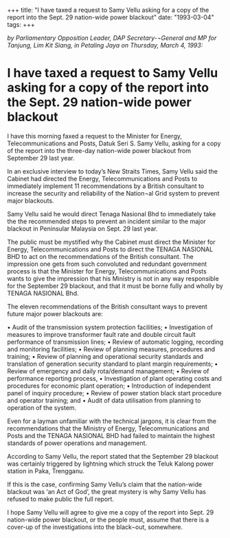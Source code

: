 +++ 
title: "I have taxed a request to Samy Vellu asking for a copy of the report into the Sept. 29 nation-wide power blackout"
date: "1993-03-04"
tags:
+++

_by Parliamentary Opposition Leader, DAP Secretary-¬General and MP for Tanjung, Lim Kit Siang, in Petaling Jaya on Thursday, March 4, 1993:_

# I have taxed a request to Samy Vellu asking for a copy of the report into the Sept. 29 nation-wide power blackout

I have this morning faxed a request to the Minister for Energy, Telecommunications and Posts, Datuk Seri S. Samy Vellu, asking for a copy of the report into the three-day nation-wide power blackout from September 29 last year.</u>

In an exclusive interview to today’s New Straits Times, Samy Vellu said the Cabinet had directed the Energy, Telecommunications and Posts to immediately implement  11 recommendations by a British consultant to increase the security and reliability of the Nation¬al Grid system to prevent major blackouts.

Samy Vellu said he would direct Tenaga Nasional Bhd to immediately take the the recommended steps to prevent an incident similar to the major blackout in Peninsular Malaysia on Sept. 29 last year.

The public must be mystified why the Cabinet must direct the Minister for Energy, Telecommunications and Posts to direct the TENAGA NASIONAL BHD to act on the recommendations of the British consultant. The impression one gets from such convoluted and redundant government process is that the Minister for Energy, Telecommunications and Posts wants to give the impression that his Ministry is not in any way responsible for the September 29 blackout, and that it must be borne fully and wholly by TENAGA NASIONAL Bhd.

The eleven recommendations of the British consultant ways to prevent future major power blackouts are:

•	Audit of the transmission system protection facilities;
•	Investigation of measures to improve transformer fault rate and double circuit fault performance of transmission lines;
•	Review of automatic logging, recording and monitoring facilities;
•	Review of planning measures, procedures and training;
•	Review of planning and operational security standards and translation of generation security standard to plant margin requirements;
•	Review of emergency and daily rota/demand management;
•	Review of performance reporting process,
•	Investigation of plant operating costs and procedures for economic plant operation;
•	Introduction of independent panel of inquiry procedure;
•	Review of power station black start procedure and operator training; and
•	Audit of data utilisation from planning to operation of the system.

Even for a layman unfamiliar with the technical jargons, it is clear from the recommendations that the Ministry of Energy, Telecommunications and Posts and the TENAGA NASIONAL BHD had failed to maintain the highest standards of power operations and management.

According to Samy Vellu, the report stated that the September 29 blackout was certainly triggered by lightning which struck the Teluk Kalong power station in Paka, Trengganu.

If this is the case, confirming Samy Vellu’s claim that the nation-wide blackout was ‘an Act of God’, the great mystery is why Samy Vellu has refused to make public the full report.

I hope Samy Vellu will agree to give me a copy of the report into Sept. 29 nation-wide power blackout, or the people must, assume that there is a cover-up of the investigations into the black¬out, somewhere.
 
